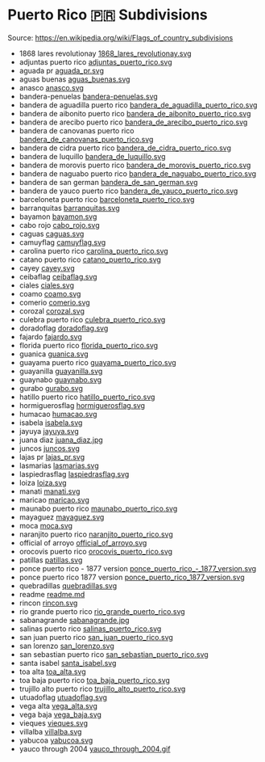 # Puerto Rico 🇵🇷 Subdivisions

Source: https://en.wikipedia.org/wiki/Flags_of_country_subdivisions

* 1868 lares revolutionay [1868_lares_revolutionay.svg](https://github.com/amckenna41/iso3166-flag-icons/blob/main/iso3166-2-icons/PR/1868_lares_revolutionay.svg)
* adjuntas puerto rico [adjuntas_puerto_rico.svg](https://github.com/amckenna41/iso3166-flag-icons/blob/main/iso3166-2-icons/PR/adjuntas_puerto_rico.svg)
* aguada pr [aguada_pr.svg](https://github.com/amckenna41/iso3166-flag-icons/blob/main/iso3166-2-icons/PR/aguada_pr.svg)
* aguas buenas [aguas_buenas.svg](https://github.com/amckenna41/iso3166-flag-icons/blob/main/iso3166-2-icons/PR/aguas_buenas.svg)
* anasco [anasco.svg](https://github.com/amckenna41/iso3166-flag-icons/blob/main/iso3166-2-icons/PR/anasco.svg)
* bandera-penuelas [bandera-penuelas.svg](https://github.com/amckenna41/iso3166-flag-icons/blob/main/iso3166-2-icons/PR/bandera-penuelas.svg)
* bandera de aguadilla puerto rico [bandera_de_aguadilla_puerto_rico.svg](https://github.com/amckenna41/iso3166-flag-icons/blob/main/iso3166-2-icons/PR/bandera_de_aguadilla_puerto_rico.svg)
* bandera de aibonito puerto rico [bandera_de_aibonito_puerto_rico.svg](https://github.com/amckenna41/iso3166-flag-icons/blob/main/iso3166-2-icons/PR/bandera_de_aibonito_puerto_rico.svg)
* bandera de arecibo puerto rico [bandera_de_arecibo_puerto_rico.svg](https://github.com/amckenna41/iso3166-flag-icons/blob/main/iso3166-2-icons/PR/bandera_de_arecibo_puerto_rico.svg)
* bandera de canovanas puerto rico [bandera_de_canovanas_puerto_rico.svg](https://github.com/amckenna41/iso3166-flag-icons/blob/main/iso3166-2-icons/PR/bandera_de_canovanas_puerto_rico.svg)
* bandera de cidra puerto rico [bandera_de_cidra_puerto_rico.svg](https://github.com/amckenna41/iso3166-flag-icons/blob/main/iso3166-2-icons/PR/bandera_de_cidra_puerto_rico.svg)
* bandera de luquillo [bandera_de_luquillo.svg](https://github.com/amckenna41/iso3166-flag-icons/blob/main/iso3166-2-icons/PR/bandera_de_luquillo.svg)
* bandera de morovis puerto rico [bandera_de_morovis_puerto_rico.svg](https://github.com/amckenna41/iso3166-flag-icons/blob/main/iso3166-2-icons/PR/bandera_de_morovis_puerto_rico.svg)
* bandera de naguabo puerto rico [bandera_de_naguabo_puerto_rico.svg](https://github.com/amckenna41/iso3166-flag-icons/blob/main/iso3166-2-icons/PR/bandera_de_naguabo_puerto_rico.svg)
* bandera de san german [bandera_de_san_german.svg](https://github.com/amckenna41/iso3166-flag-icons/blob/main/iso3166-2-icons/PR/bandera_de_san_german.svg)
* bandera de yauco puerto rico [bandera_de_yauco_puerto_rico.svg](https://github.com/amckenna41/iso3166-flag-icons/blob/main/iso3166-2-icons/PR/bandera_de_yauco_puerto_rico.svg)
* barceloneta puerto rico [barceloneta_puerto_rico.svg](https://github.com/amckenna41/iso3166-flag-icons/blob/main/iso3166-2-icons/PR/barceloneta_puerto_rico.svg)
* barranquitas [barranquitas.svg](https://github.com/amckenna41/iso3166-flag-icons/blob/main/iso3166-2-icons/PR/barranquitas.svg)
* bayamon [bayamon.svg](https://github.com/amckenna41/iso3166-flag-icons/blob/main/iso3166-2-icons/PR/bayamon.svg)
* cabo rojo [cabo_rojo.svg](https://github.com/amckenna41/iso3166-flag-icons/blob/main/iso3166-2-icons/PR/cabo_rojo.svg)
* caguas [caguas.svg](https://github.com/amckenna41/iso3166-flag-icons/blob/main/iso3166-2-icons/PR/caguas.svg)
* camuyflag [camuyflag.svg](https://github.com/amckenna41/iso3166-flag-icons/blob/main/iso3166-2-icons/PR/camuyflag.svg)
* carolina puerto rico [carolina_puerto_rico.svg](https://github.com/amckenna41/iso3166-flag-icons/blob/main/iso3166-2-icons/PR/carolina_puerto_rico.svg)
* catano puerto rico [catano_puerto_rico.svg](https://github.com/amckenna41/iso3166-flag-icons/blob/main/iso3166-2-icons/PR/catano_puerto_rico.svg)
* cayey [cayey.svg](https://github.com/amckenna41/iso3166-flag-icons/blob/main/iso3166-2-icons/PR/cayey.svg)
* ceibaflag [ceibaflag.svg](https://github.com/amckenna41/iso3166-flag-icons/blob/main/iso3166-2-icons/PR/ceibaflag.svg)
* ciales [ciales.svg](https://github.com/amckenna41/iso3166-flag-icons/blob/main/iso3166-2-icons/PR/ciales.svg)
* coamo [coamo.svg](https://github.com/amckenna41/iso3166-flag-icons/blob/main/iso3166-2-icons/PR/coamo.svg)
* comerio [comerio.svg](https://github.com/amckenna41/iso3166-flag-icons/blob/main/iso3166-2-icons/PR/comerio.svg)
* corozal [corozal.svg](https://github.com/amckenna41/iso3166-flag-icons/blob/main/iso3166-2-icons/PR/corozal.svg)
* culebra puerto rico [culebra_puerto_rico.svg](https://github.com/amckenna41/iso3166-flag-icons/blob/main/iso3166-2-icons/PR/culebra_puerto_rico.svg)
* doradoflag [doradoflag.svg](https://github.com/amckenna41/iso3166-flag-icons/blob/main/iso3166-2-icons/PR/doradoflag.svg)
* fajardo [fajardo.svg](https://github.com/amckenna41/iso3166-flag-icons/blob/main/iso3166-2-icons/PR/fajardo.svg)
* florida puerto rico [florida_puerto_rico.svg](https://github.com/amckenna41/iso3166-flag-icons/blob/main/iso3166-2-icons/PR/florida_puerto_rico.svg)
* guanica [guanica.svg](https://github.com/amckenna41/iso3166-flag-icons/blob/main/iso3166-2-icons/PR/guanica.svg)
* guayama puerto rico [guayama_puerto_rico.svg](https://github.com/amckenna41/iso3166-flag-icons/blob/main/iso3166-2-icons/PR/guayama_puerto_rico.svg)
* guayanilla [guayanilla.svg](https://github.com/amckenna41/iso3166-flag-icons/blob/main/iso3166-2-icons/PR/guayanilla.svg)
* guaynabo [guaynabo.svg](https://github.com/amckenna41/iso3166-flag-icons/blob/main/iso3166-2-icons/PR/guaynabo.svg)
* gurabo [gurabo.svg](https://github.com/amckenna41/iso3166-flag-icons/blob/main/iso3166-2-icons/PR/gurabo.svg)
* hatillo puerto rico [hatillo_puerto_rico.svg](https://github.com/amckenna41/iso3166-flag-icons/blob/main/iso3166-2-icons/PR/hatillo_puerto_rico.svg)
* hormiguerosflag [hormiguerosflag.svg](https://github.com/amckenna41/iso3166-flag-icons/blob/main/iso3166-2-icons/PR/hormiguerosflag.svg)
* humacao [humacao.svg](https://github.com/amckenna41/iso3166-flag-icons/blob/main/iso3166-2-icons/PR/humacao.svg)
* isabela [isabela.svg](https://github.com/amckenna41/iso3166-flag-icons/blob/main/iso3166-2-icons/PR/isabela.svg)
* jayuya [jayuya.svg](https://github.com/amckenna41/iso3166-flag-icons/blob/main/iso3166-2-icons/PR/jayuya.svg)
* juana diaz [juana_diaz.jpg](https://github.com/amckenna41/iso3166-flag-icons/blob/main/iso3166-2-icons/PR/juana_diaz.jpg)
* juncos [juncos.svg](https://github.com/amckenna41/iso3166-flag-icons/blob/main/iso3166-2-icons/PR/juncos.svg)
* lajas pr [lajas_pr.svg](https://github.com/amckenna41/iso3166-flag-icons/blob/main/iso3166-2-icons/PR/lajas_pr.svg)
* lasmarias [lasmarias.svg](https://github.com/amckenna41/iso3166-flag-icons/blob/main/iso3166-2-icons/PR/lasmarias.svg)
* laspiedrasflag [laspiedrasflag.svg](https://github.com/amckenna41/iso3166-flag-icons/blob/main/iso3166-2-icons/PR/laspiedrasflag.svg)
* loiza [loiza.svg](https://github.com/amckenna41/iso3166-flag-icons/blob/main/iso3166-2-icons/PR/loiza.svg)
* manati [manati.svg](https://github.com/amckenna41/iso3166-flag-icons/blob/main/iso3166-2-icons/PR/manati.svg)
* maricao [maricao.svg](https://github.com/amckenna41/iso3166-flag-icons/blob/main/iso3166-2-icons/PR/maricao.svg)
* maunabo puerto rico [maunabo_puerto_rico.svg](https://github.com/amckenna41/iso3166-flag-icons/blob/main/iso3166-2-icons/PR/maunabo_puerto_rico.svg)
* mayaguez [mayaguez.svg](https://github.com/amckenna41/iso3166-flag-icons/blob/main/iso3166-2-icons/PR/mayaguez.svg)
* moca [moca.svg](https://github.com/amckenna41/iso3166-flag-icons/blob/main/iso3166-2-icons/PR/moca.svg)
* naranjito puerto rico [naranjito_puerto_rico.svg](https://github.com/amckenna41/iso3166-flag-icons/blob/main/iso3166-2-icons/PR/naranjito_puerto_rico.svg)
* official of arroyo [official_of_arroyo.svg](https://github.com/amckenna41/iso3166-flag-icons/blob/main/iso3166-2-icons/PR/official_of_arroyo.svg)
* orocovis puerto rico [orocovis_puerto_rico.svg](https://github.com/amckenna41/iso3166-flag-icons/blob/main/iso3166-2-icons/PR/orocovis_puerto_rico.svg)
* patillas [patillas.svg](https://github.com/amckenna41/iso3166-flag-icons/blob/main/iso3166-2-icons/PR/patillas.svg)
* ponce puerto rico - 1877 version [ponce_puerto_rico_-_1877_version.svg](https://github.com/amckenna41/iso3166-flag-icons/blob/main/iso3166-2-icons/PR/ponce_puerto_rico_-_1877_version.svg)
* ponce puerto rico 1877 version [ponce_puerto_rico_1877_version.svg](https://github.com/amckenna41/iso3166-flag-icons/blob/main/iso3166-2-icons/PR/ponce_puerto_rico_1877_version.svg)
* quebradillas [quebradillas.svg](https://github.com/amckenna41/iso3166-flag-icons/blob/main/iso3166-2-icons/PR/quebradillas.svg)
* readme [readme.md](https://github.com/amckenna41/iso3166-flag-icons/blob/main/iso3166-2-icons/PR/readme.md)
* rincon [rincon.svg](https://github.com/amckenna41/iso3166-flag-icons/blob/main/iso3166-2-icons/PR/rincon.svg)
* rio grande puerto rico [rio_grande_puerto_rico.svg](https://github.com/amckenna41/iso3166-flag-icons/blob/main/iso3166-2-icons/PR/rio_grande_puerto_rico.svg)
* sabanagrande [sabanagrande.jpg](https://github.com/amckenna41/iso3166-flag-icons/blob/main/iso3166-2-icons/PR/sabanagrande.jpg)
* salinas puerto rico [salinas_puerto_rico.svg](https://github.com/amckenna41/iso3166-flag-icons/blob/main/iso3166-2-icons/PR/salinas_puerto_rico.svg)
* san juan puerto rico [san_juan_puerto_rico.svg](https://github.com/amckenna41/iso3166-flag-icons/blob/main/iso3166-2-icons/PR/san_juan_puerto_rico.svg)
* san lorenzo [san_lorenzo.svg](https://github.com/amckenna41/iso3166-flag-icons/blob/main/iso3166-2-icons/PR/san_lorenzo.svg)
* san sebastian puerto rico [san_sebastian_puerto_rico.svg](https://github.com/amckenna41/iso3166-flag-icons/blob/main/iso3166-2-icons/PR/san_sebastian_puerto_rico.svg)
* santa isabel [santa_isabel.svg](https://github.com/amckenna41/iso3166-flag-icons/blob/main/iso3166-2-icons/PR/santa_isabel.svg)
* toa alta [toa_alta.svg](https://github.com/amckenna41/iso3166-flag-icons/blob/main/iso3166-2-icons/PR/toa_alta.svg)
* toa baja puerto rico [toa_baja_puerto_rico.svg](https://github.com/amckenna41/iso3166-flag-icons/blob/main/iso3166-2-icons/PR/toa_baja_puerto_rico.svg)
* trujillo alto puerto rico [trujillo_alto_puerto_rico.svg](https://github.com/amckenna41/iso3166-flag-icons/blob/main/iso3166-2-icons/PR/trujillo_alto_puerto_rico.svg)
* utuadoflag [utuadoflag.svg](https://github.com/amckenna41/iso3166-flag-icons/blob/main/iso3166-2-icons/PR/utuadoflag.svg)
* vega alta [vega_alta.svg](https://github.com/amckenna41/iso3166-flag-icons/blob/main/iso3166-2-icons/PR/vega_alta.svg)
* vega baja [vega_baja.svg](https://github.com/amckenna41/iso3166-flag-icons/blob/main/iso3166-2-icons/PR/vega_baja.svg)
* vieques [vieques.svg](https://github.com/amckenna41/iso3166-flag-icons/blob/main/iso3166-2-icons/PR/vieques.svg)
* villalba [villalba.svg](https://github.com/amckenna41/iso3166-flag-icons/blob/main/iso3166-2-icons/PR/villalba.svg)
* yabucoa [yabucoa.svg](https://github.com/amckenna41/iso3166-flag-icons/blob/main/iso3166-2-icons/PR/yabucoa.svg)
* yauco through 2004 [yauco_through_2004.gif](https://github.com/amckenna41/iso3166-flag-icons/blob/main/iso3166-2-icons/PR/yauco_through_2004.gif)
